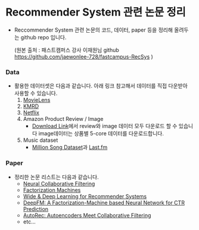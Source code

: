 # Recommender System 관련 논문 정리

- Reccommender System 관련 논문의 코드, 데이터, paper 등을 정리해 올려두는 github repo 입니다. 

  (원본 출처 : 패스트캠퍼스 강사 이재원님 github https://github.com/jaewonlee-728/fastcampus-RecSys ) 

### Data
- 활용한 데이터셋은 다음과 같습니다. 아래 링크 참고해서 데이터를 직접 다운받아 사용할 수 있습니다.
    1. [MovieLens](https://grouplens.org/datasets/movielens/)
    2. [KMRD](https://github.com/lovit/kmrd)
    3. [Netflix](https://archive.org/details/nf_prize_dataset.tar)
    4. Amazon Product Review / Image
        - [Download Link]((https://nijianmo.github.io/amazon/index.html))에서 review와 image 데이터 모두 다운로드 할 수 있습니다 image데이터는 상품별 5-core 데이터를 다운로드합니다.
    5. Music dataset
        - [Million Song Dataset](http://millionsongdataset.com/)과 [Last.fm](http://millionsongdataset.com/lastfm/#getting)

### Paper
- 정리한 논문 리스트는 다음과 같습니다.
    - [Neural Collaborative Filtering](/03-Recommender-System-DeepLearning/03-Neural_Collaborative_Filtering.ipynb)
    - [Factorization Machines](/03-Recommender-System-DeepLearning/02-Factorization_Machine.ipynb)
    - [Wide & Deep Learning for Recommender Systems](/03-Recommender-System-DeepLearning/04-Wide_And_Deep_Learning.ipynb)
    - [DeepFM: A Factorization-Machine based Neural Network for CTR Prediction](/03-Recommender-System-DeepLearning/05-Deep_FM.ipynb)
    - [AutoRec: Autoencoders Meet Collaborative Filtering](/03-Recommender-System-DeepLearning/06-AutoEncoders_Meet_Collaborative_Filtering.ipynb)
    - etc...
